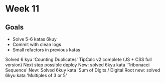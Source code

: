 # Week 11

## Goals
- Solve 5-6 katas 6kuy 
- Commit with clean logs 
- Small refactors in previous katas 

Solved 6 kyu 'Counting Duplicates'
TipCalc v2 complete (JS + CSS full version)
Next step possible deploy
New: solved 6kyu kata 'Tribonacci Sequence'
New: Solved 6kuy kata 'Sum of Digits / Digital Root
new: solved 6kyu kata 'Multiples of 3 or 5'
